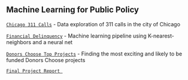 ## Machine Learning for Public Policy

[`Chicago 311 Calls`](https://github.com/natashamathur/MachineLearning2018/blob/master/311%20Data%20Exploration.ipynb) - Data exploration of 311 calls in the city of Chicago

[`Financial Delinquency`](https://github.com/natashamathur/MachineLearning2018/blob/master/Financial_Delinquency/Financial_Distress_Analysis.ipynb) - Machine learning pipeline using K-nearest-neighbors and a neural net

[`Donors Choose Top Projects`](https://github.com/natashamathur/MachineLearning2018/tree/master/Exciting_Choices) - Finding the most exciting and likely to be funded Donors Choose projects

[`Final Project Report `](https://github.com/natashamathur/MachineLearning2018/blob/master/Breaking_the_Loop_Project_Report.pdf)
